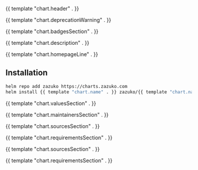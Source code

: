{{ template "chart.header" . }}

{{ template "chart.deprecationWarning" . }}

{{ template "chart.badgesSection" . }}

{{ template "chart.description" . }}

{{ template "chart.homepageLine" . }}

## Installation

```bash
helm repo add zazuko https://charts.zazuko.com
helm install {{ template "chart.name" . }} zazuko/{{ template "chart.name" . }}
```

{{ template "chart.valuesSection" . }}

{{ template "chart.maintainersSection" . }}

{{ template "chart.sourcesSection" . }}

{{ template "chart.requirementsSection" . }}

{{ template "chart.sourcesSection" . }}

{{ template "chart.requirementsSection" . }}
